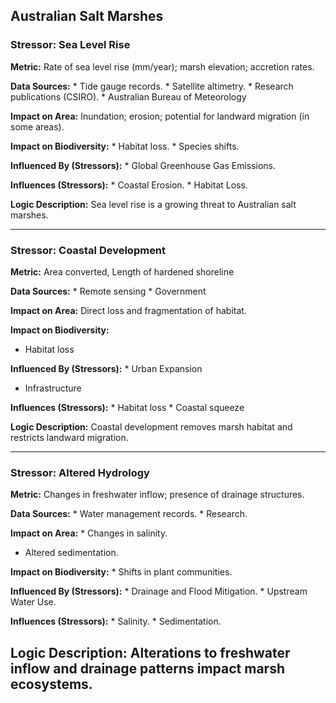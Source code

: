 ## Australian Salt Marshes

### Stressor: Sea Level Rise

**Metric:** Rate of sea level rise (mm/year); marsh elevation; accretion rates.

**Data Sources:**
    *   Tide gauge records.
    *   Satellite altimetry.
    *   Research publications (CSIRO).
    *   Australian Bureau of Meteorology

**Impact on Area:** Inundation; erosion; potential for landward migration (in some areas).

**Impact on Biodiversity:**
    *   Habitat loss.
    *   Species shifts.

**Influenced By (Stressors):**
    *   Global Greenhouse Gas Emissions.

**Influences (Stressors):**
    *   Coastal Erosion.
    *   Habitat Loss.

**Logic Description:** Sea level rise is a growing threat to Australian salt marshes.

---
### Stressor: Coastal Development
**Metric:** Area converted, Length of hardened shoreline

**Data Sources:**
    * Remote sensing
    * Government

**Impact on Area:** Direct loss and fragmentation of habitat.

**Impact on Biodiversity:**
   * Habitat loss

**Influenced By (Stressors):**
    * Urban Expansion
   * Infrastructure

**Influences (Stressors):**
    * Habitat loss
     * Coastal squeeze

**Logic Description:** Coastal development removes marsh habitat and restricts landward migration.

---

### Stressor: Altered Hydrology

**Metric:** Changes in freshwater inflow; presence of drainage structures.

**Data Sources:**
        * Water management records.
       * Research.

**Impact on Area:**
    *   Changes in salinity.
   * Altered sedimentation.

**Impact on Biodiversity:**
        * Shifts in plant communities.

**Influenced By (Stressors):**
         * Drainage and Flood Mitigation.
         * Upstream Water Use.

**Influences (Stressors):**
        * Salinity.
       * Sedimentation.

**Logic Description:** Alterations to freshwater inflow and drainage patterns impact marsh ecosystems.
---